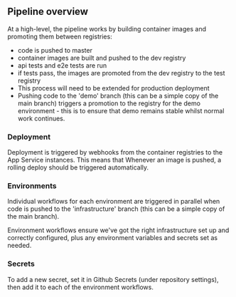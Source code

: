 ## Pipeline overview

At a high-level, the pipeline works by building container images and promoting them between registries:

 * code is pushed to master
 * container images are built and pushed to the dev registry
 * api tests and e2e tests are run
 * if tests pass, the images are promoted from the dev registry to the test registry
 * This process will need to be extended for production deployment
 * Pushing code to the 'demo' branch (this can be a simple copy of the main branch) triggers a promotion to the registry for the demo environment - this is to ensure that demo remains stable whilst normal work continues.

### Deployment

Deployment is triggered by webhooks from the container registries to the App Service instances. This means that Whenever an image is pushed, a rolling deploy should be triggered automatically.

### Environments

Individual workflows for each environment are triggered in parallel when code is pushed to the 'infrastructure' branch (this can be a simple copy of the main branch).

Environment workflows ensure we've got the right infrastructure set up and correctly configured, plus any environment variables and secrets set as needed.

### Secrets

To add a new secret, set it in Github Secrets (under repository settings), then add it to each of the environment workflows. 